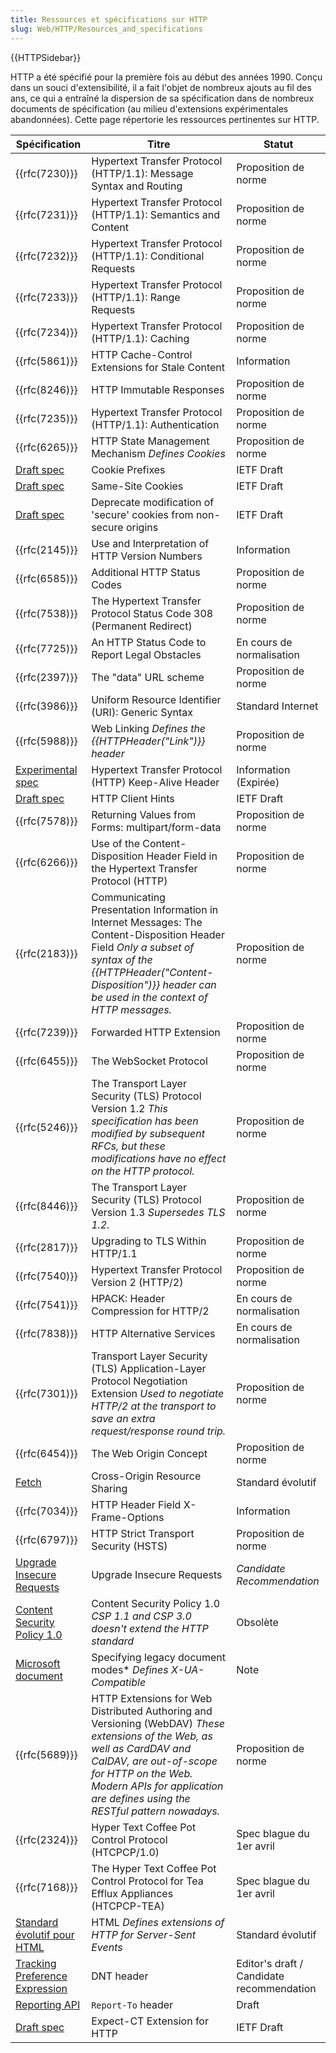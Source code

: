 ```yaml
---
title: Ressources et spécifications sur HTTP
slug: Web/HTTP/Resources_and_specifications
---
```


{{HTTPSidebar}}

HTTP a été spécifié pour la première fois au début des années 1990. Conçu dans un souci d'extensibilité, il a fait l'objet de nombreux ajouts au fil des ans, ce qui a entraîné la dispersion de sa spécification dans de nombreux documents de spécification (au milieu d'extensions expérimentales abandonnées). Cette page répertorie les ressources pertinentes sur HTTP.

| Spécification                                                                                          | Titre                                                                                                                                                                                                                                                 | Statut                                    |
| ------------------------------------------------------------------------------------------------------ | ----------------------------------------------------------------------------------------------------------------------------------------------------------------------------------------------------------------------------------------------------- | ----------------------------------------- |
| {{rfc(7230)}}                                                                                          | Hypertext Transfer Protocol (HTTP/1.1): Message Syntax and Routing                                                                                                                                                                                    | Proposition de norme                      |
| {{rfc(7231)}}                                                                                          | Hypertext Transfer Protocol (HTTP/1.1): Semantics and Content                                                                                                                                                                                         | Proposition de norme                      |
| {{rfc(7232)}}                                                                                          | Hypertext Transfer Protocol (HTTP/1.1): Conditional Requests                                                                                                                                                                                          | Proposition de norme                      |
| {{rfc(7233)}}                                                                                          | Hypertext Transfer Protocol (HTTP/1.1): Range Requests                                                                                                                                                                                                | Proposition de norme                      |
| {{rfc(7234)}}                                                                                          | Hypertext Transfer Protocol (HTTP/1.1): Caching                                                                                                                                                                                                       | Proposition de norme                      |
| {{rfc(5861)}}                                                                                          | HTTP Cache-Control Extensions for Stale Content                                                                                                                                                                                                       | Information                               |
| {{rfc(8246)}}                                                                                          | HTTP Immutable Responses                                                                                                                                                                                                                              | Proposition de norme                      |
| {{rfc(7235)}}                                                                                          | Hypertext Transfer Protocol (HTTP/1.1): Authentication                                                                                                                                                                                                | Proposition de norme                      |
| {{rfc(6265)}}                                                                                          | HTTP State Management Mechanism _Defines Cookies_                                                                                                                                                                                                     | Proposition de norme                      |
| [Draft spec](https://tools.ietf.org/html/draft-ietf-httpbis-cookie-prefixes-00)                        | Cookie Prefixes                                                                                                                                                                                                                                       | IETF Draft                                |
| [Draft spec](https://tools.ietf.org/html/draft-ietf-httpbis-cookie-same-site-00)                       | Same-Site Cookies                                                                                                                                                                                                                                     | IETF Draft                                |
| [Draft spec](https://tools.ietf.org/html/draft-ietf-httpbis-cookie-alone-01)                           | Deprecate modification of 'secure' cookies from non-secure origins                                                                                                                                                                                    | IETF Draft                                |
| {{rfc(2145)}}                                                                                          | Use and Interpretation of HTTP Version Numbers                                                                                                                                                                                                        | Information                               |
| {{rfc(6585)}}                                                                                          | Additional HTTP Status Codes                                                                                                                                                                                                                          | Proposition de norme                      |
| {{rfc(7538)}}                                                                                          | The Hypertext Transfer Protocol Status Code 308 (Permanent Redirect)                                                                                                                                                                                  | Proposition de norme                      |
| {{rfc(7725)}}                                                                                          | An HTTP Status Code to Report Legal Obstacles                                                                                                                                                                                                         | En cours de normalisation                 |
| {{rfc(2397)}}                                                                                          | The "data" URL scheme                                                                                                                                                                                                                                 | Proposition de norme                      |
| {{rfc(3986)}}                                                                                          | Uniform Resource Identifier (URI): Generic Syntax                                                                                                                                                                                                     | Standard Internet                         |
| {{rfc(5988)}}                                                                                          | Web Linking _Defines the {{HTTPHeader("Link")}} header_                                                                                                                                                                                               | Proposition de norme                      |
| [Experimental spec](https://tools.ietf.org/id/draft-thomson-hybi-http-timeout-01.html)                 | Hypertext Transfer Protocol (HTTP) Keep-Alive Header                                                                                                                                                                                                  | Information (Expirée)                     |
| [Draft spec](http://httpwg.org/http-extensions/client-hints.html)                                      | HTTP Client Hints                                                                                                                                                                                                                                     | IETF Draft                                |
| {{rfc(7578)}}                                                                                          | Returning Values from Forms: multipart/form-data                                                                                                                                                                                                      | Proposition de norme                      |
| {{rfc(6266)}}                                                                                          | Use of the Content-Disposition Header Field in the Hypertext Transfer Protocol (HTTP)                                                                                                                                                                 | Proposition de norme                      |
| {{rfc(2183)}}                                                                                          | Communicating Presentation Information in Internet Messages: The Content-Disposition Header Field _Only a subset of syntax of the {{HTTPHeader("Content-Disposition")}} header can be used in the context of HTTP messages._                          | Proposition de norme                      |
| {{rfc(7239)}}                                                                                          | Forwarded HTTP Extension                                                                                                                                                                                                                              | Proposition de norme                      |
| {{rfc(6455)}}                                                                                          | The WebSocket Protocol                                                                                                                                                                                                                                | Proposition de norme                      |
| {{rfc(5246)}}                                                                                          | The Transport Layer Security (TLS) Protocol Version 1.2 _This specification has been modified by subsequent RFCs, but these modifications have no effect on the HTTP protocol._                                                                       | Proposition de norme                      |
| {{rfc(8446)}}                                                                                          | The Transport Layer Security (TLS) Protocol Version 1.3 _Supersedes TLS 1.2._                                                                                                                                                                         | Proposition de norme                      |
| {{rfc(2817)}}                                                                                          | Upgrading to TLS Within HTTP/1.1                                                                                                                                                                                                                      | Proposition de norme                      |
| {{rfc(7540)}}                                                                                          | Hypertext Transfer Protocol Version 2 (HTTP/2)                                                                                                                                                                                                        | Proposition de norme                      |
| {{rfc(7541)}}                                                                                          | HPACK: Header Compression for HTTP/2                                                                                                                                                                                                                  | En cours de normalisation                 |
| {{rfc(7838)}}                                                                                          | HTTP Alternative Services                                                                                                                                                                                                                             | En cours de normalisation                 |
| {{rfc(7301)}}                                                                                          | Transport Layer Security (TLS) Application-Layer Protocol Negotiation Extension _Used to negotiate HTTP/2 at the transport to save an extra request/response round trip._                                                                             | Proposition de norme                      |
| {{rfc(6454)}}                                                                                          | The Web Origin Concept                                                                                                                                                                                                                                | Proposition de norme                      |
| [Fetch](https://fetch.spec.whatwg.org/#cors-protocol)                                                  | Cross-Origin Resource Sharing                                                                                                                                                                                                                         | Standard évolutif                         |
| {{rfc(7034)}}                                                                                          | HTTP Header Field X-Frame-Options                                                                                                                                                                                                                     | Information                               |
| {{rfc(6797)}}                                                                                          | HTTP Strict Transport Security (HSTS)                                                                                                                                                                                                                 | Proposition de norme                      |
| [Upgrade Insecure Requests](https://w3c.github.io/webappsec-upgrade-insecure-requests/)                | Upgrade Insecure Requests                                                                                                                                                                                                                             | <i lang="en">Candidate Recommendation</i> |
| [Content Security Policy 1.0](https://www.w3.org/TR/CSP1/)                                             | Content Security Policy 1.0 _CSP 1.1 and CSP 3.0 doesn't extend the HTTP standard_                                                                                                                                                                    | Obsolète                                  |
| [Microsoft document](<https://msdn.microsoft.com/en-us/library/jj676915(v=vs.85).aspx>)                | Specifying legacy document modes\* _Defines X-UA-Compatible_                                                                                                                                                                                          | Note                                      |
| {{rfc(5689)}}                                                                                          | HTTP Extensions for Web Distributed Authoring and Versioning (WebDAV) _These extensions of the Web, as well as CardDAV and CalDAV, are out-of-scope for HTTP on the Web. Modern APIs for application are defines using the RESTful pattern nowadays._ | Proposition de norme                      |
| {{rfc(2324)}}                                                                                          | Hyper Text Coffee Pot Control Protocol (HTCPCP/1.0)                                                                                                                                                                                                   | Spec blague du 1er avril                  |
| {{rfc(7168)}}                                                                                          | The Hyper Text Coffee Pot Control Protocol for Tea Efflux Appliances (HTCPCP-TEA)                                                                                                                                                                     | Spec blague du 1er avril                  |
| [Standard évolutif pour HTML](https://html.spec.whatwg.org/multipage/)                                 | HTML _Defines extensions of HTTP for Server-Sent Events_                                                                                                                                                                                              | Standard évolutif                         |
| [Tracking Preference Expression](https://www.w3.org/2011/tracking-protection/drafts/tracking-dnt.html) | DNT header                                                                                                                                                                                                                                            | Editor's draft / Candidate recommendation |
| [Reporting API](http://wicg.github.io/reporting/)                                                      | `Report-To` header                                                                                                                                                                                                                                    | Draft                                     |
| [Draft spec](https://tools.ietf.org/html/draft-ietf-httpbis-expect-ct-01)                              | Expect-CT Extension for HTTP                                                                                                                                                                                                                          | IETF Draft                                |
